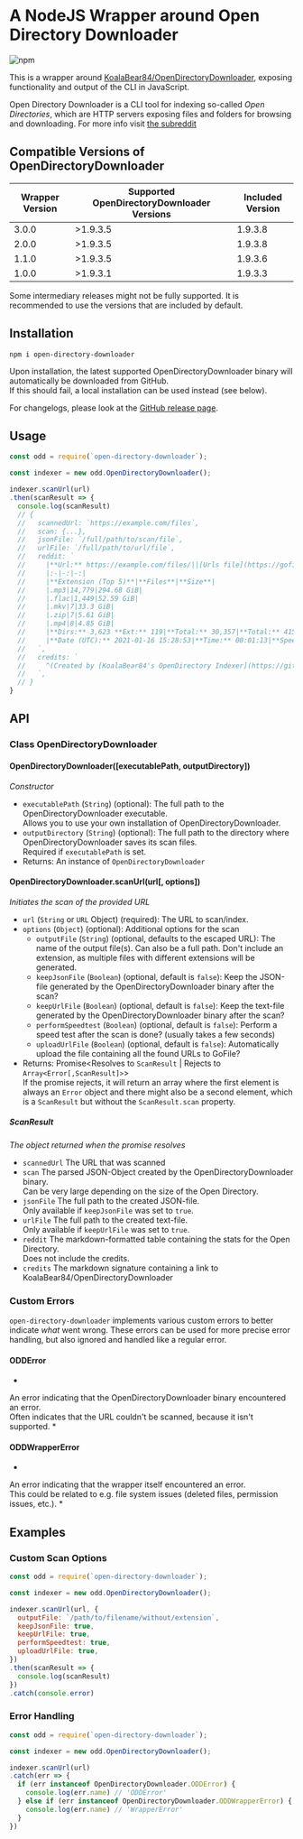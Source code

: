 # A NodeJS Wrapper around Open Directory Downloader

![npm](https://img.shields.io/npm/v/open-directory-downloader?style=for-the-badge)

This is a wrapper around [KoalaBear84/OpenDirectoryDownloader](https://github.com/KoalaBear84/OpenDirectoryDownloader), exposing functionality and output of the CLI in JavaScript.

Open Directory Downloader is a CLI tool for indexing so-called *Open Directories*, which are HTTP servers exposing files and folders for browsing and downloading. For more info visit [the subreddit](https://reddit.com/r/opendirectories)

## Compatible Versions of OpenDirectoryDownloader

| Wrapper Version | Supported OpenDirectoryDownloader Versions | Included Version |
| --- | --- | --- |
| 3.0.0 | >1.9.3.5 | 1.9.3.8 |
| 2.0.0 | >1.9.3.5 | 1.9.3.8 |
| 1.1.0 | >1.9.3.5 | 1.9.3.6 |
| 1.0.0 | >1.9.3.1 | 1.9.3.3 |

Some intermediary releases might not be fully supported. It is recommended to use the versions that are included by default.

## Installation

```shell
npm i open-directory-downloader
```

Upon installation, the latest supported OpenDirectoryDownloader binary will automatically be downloaded from GitHub.  
If this should fail, a local installation can be used instead (see below).

For changelogs, please look at the [GitHub release page](https://github.com/Chaphasilor/open-directory-downloader/releases).

## Usage

```js
const odd = require(`open-directory-downloader`);

const indexer = new odd.OpenDirectoryDownloader();

indexer.scanUrl(url)
.then(scanResult => {
  console.log(scanResult)
  // {
  //   scannedUrl: `https://example.com/files`,
  //   scan: {...},
  //   jsonFile: `/full/path/to/scan/file`,
  //   urlFile: `/full/path/to/url/file`,
  //   reddit: `
  //     |**Url:** https://example.com/files/||[Urls file](https://gofile.io/?c=XXXXX)|
  //     |:-|-:|-:|
  //     |**Extension (Top 5)**|**Files**|**Size**|
  //     |.mp3|14,779|294.68 GiB|
  //     |.flac|1,449|52.59 GiB|
  //     |.mkv|7|33.3 GiB|
  //     |.zip|7|5.61 GiB|
  //     |.mp4|8|4.85 GiB|
  //     |**Dirs:** 3,623 **Ext:** 119|**Total:** 30,357|**Total:** 415.97 GiB|
  //     |**Date (UTC):** 2021-01-16 15:28:53|**Time:** 00:01:13|**Speed:** 1.4 MB/s (12 mbit)|
  //   `,
  //   credits: `
  //     ^(Created by [KoalaBear84's OpenDirectory Indexer](https://github.com/KoalaBear84/OpenDirectoryDownloader/))
  //   `,
  // }
}
```

## API

### Class OpenDirectoryDownloader

#### OpenDirectoryDownloader([executablePath, outputDirectory])

*Constructor*

- `executablePath` (`String`) (optional): The full path to the OpenDirectoryDownloader executable.  
  Allows you to use your own installation of OpenDirectoryDownloader.
- `outputDirectory` (`String`) (optional): The full path to the directory where OpenDirectoryDownloader saves its scan files.  
  Required if `executablePath` is set.
- Returns: An instance of `OpenDirectoryDownloader`

#### OpenDirectoryDownloader.scanUrl(url[, options])  

*Initiates the scan of the provided URL*

- `url` (`String` or `URL` Object) (required): The URL to scan/index.
- `options` (`Object`) (optional): Additional options for the scan
  - `outputFile` (`String`) (optional, defaults to the escaped URL): The name of the output file(s). Can also be a full path. Don't include an extension, as multiple files with different extensions will be generated.
  - `keepJsonFile` (`Boolean`) (optional, default is `false`): Keep the JSON-file generated by the OpenDirectoryDownloader binary after the scan?
  - `keepUrlFile` (`Boolean`) (optional, default is `false`): Keep the text-file generated by the OpenDirectoryDownloader binary after the scan?
  - `performSpeedtest` (`Boolean`) (optional, default is `false`): Perform a speed test after the scan is done? (usually takes a few seconds)
  - `uploadUrlFile` (`Boolean`) (optional, default is `false`): Automatically upload the file containing all the found URLs to GoFile?
- Returns: Promise<Resolves to `ScanResult` | Rejects to `Array<Error[,ScanResult]>`>  
  If the promise rejects, it will return an array where the first element is always an `Error` object and there might also be a second element, which is a `ScanResult` but without the `ScanResult.scan` property.

##### ScanResult

*The object returned when the promise resolves*

- `scannedUrl` The URL that was scanned
- `scan` The parsed JSON-Object created by the OpenDirectoryDownloader binary.  
  Can be very large depending on the size of the Open Directory.
- `jsonFile` The full path to the created JSON-file.  
  Only available if `keepJsonFile` was set to `true`.
- `urlFile` The full path to the created text-file.  
  Only available if `keepUrlFile` was set to `true`.
- `reddit` The markdown-formatted table containing the stats for the Open Directory.  
  Does not include the credits.
- `credits` The markdown signature containing a link to KoalaBear84/OpenDirectoryDownloader

### Custom Errors

`open-directory-downloader` implements various custom errors to better indicate *what* went wrong. These errors can be used for more precise error handling, but also ignored and handled like a regular error.

#### ODDError

*
An error indicating that the OpenDirectoryDownloader binary encountered an error.  
Often indicates that the URL couldn't be scanned, because it isn't supported.
*

#### ODDWrapperError

*
An error indicating that the wrapper itself encountered an error.  
This could be related to e.g. file system issues (deleted files, permission issues, etc.).
*

## Examples

### Custom Scan Options

```js
const odd = require(`open-directory-downloader`);

const indexer = new odd.OpenDirectoryDownloader();

indexer.scanUrl(url, {
  outputFile: `/path/to/filename/without/extension`,
  keepJsonFile: true,
  keepUrlFile: true,
  performSpeedtest: true,
  uploadUrlFile: true,
})
.then(scanResult => {
  console.log(scanResult)
})
.catch(console.error)
```

### Error Handling

```js
const odd = require(`open-directory-downloader`);

const indexer = new odd.OpenDirectoryDownloader();

indexer.scanUrl(url)
.catch(err => {
  if (err instanceof OpenDirectoryDownloader.ODDError) {
    console.log(err.name) // 'ODDError'
  } else if (err instanceof OpenDirectoryDownloader.ODDWrapperError) {
    console.log(err.name) // 'WrapperError'
  }
})
```
